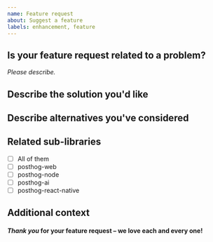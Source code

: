 ```yaml
---
name: Feature request
about: Suggest a feature
labels: enhancement, feature
---
```


## Is your feature request related to a problem?

_Please describe._

## Describe the solution you'd like

## Describe alternatives you've considered

## Related sub-libraries

- [ ] All of them
- [ ] posthog-web
- [ ] posthog-node
- [ ] posthog-ai
- [ ] posthog-react-native

## Additional context

#### _Thank you_ for your feature request – we love each and every one!
